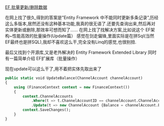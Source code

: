 [EF 批量更新/删除数据 ](http://blog.csdn.net/lee576/article/details/44922727)

在网上找了很久,得到的答案是”Entity Framework 中不能同时更新多条记录”,历经这么多版本,居然还没有这种基本功能,我真的很无语了.还要先查询出来,然后再对实体更新或删除,那效率可想而知了……
在网上找了找解决方案,比如说这个
EF架构~性能高效的批量操作(Update篇）
感觉在剑走偏锋,里面实际是在拼Sql(当然EF最终也是拼SQL),我却不喜欢这么干,完全没有Linq的感觉,也很别扭.

最后又找到个开源库,又是老外解决的
Entity Framework Extended Library
同时有一篇简单介绍
EF扩展库（批量操作）

现在update可以这么干了,用不着把实体先取出来了

```sql
public static void UpdateBalance(ChannelAccount channelAccount)
{
    using (FinanceContext context = new FinanceContext())
    {
        context.ChannelAccounts
            .Where(t => t.ChannelAccountID == channelAccount.ChannelAccountID)
            .Update(t => new ChannelAccount {Balance = channelAccount.Balance});
        context.SaveChanges();
    }
}
```